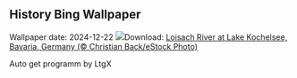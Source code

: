 ## History Bing Wallpaper
Wallpaper date: 2024-12-22
![](https://www.bing.com/th?id=OHR.BavarianWinter_EN-US9813996975_UHD.jpg&w=1000)Download: [Loisach River at Lake Kochelsee, Bavaria, Germany (© Christian Back/eStock Photo)](https://www.bing.com/th?id=OHR.BavarianWinter_EN-US9813996975_UHD.jpg)

Auto get programm by LtgX
